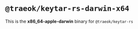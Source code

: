 # `@traeok/keytar-rs-darwin-x64`

This is the **x86_64-apple-darwin** binary for `@traeok/keytar-rs`
